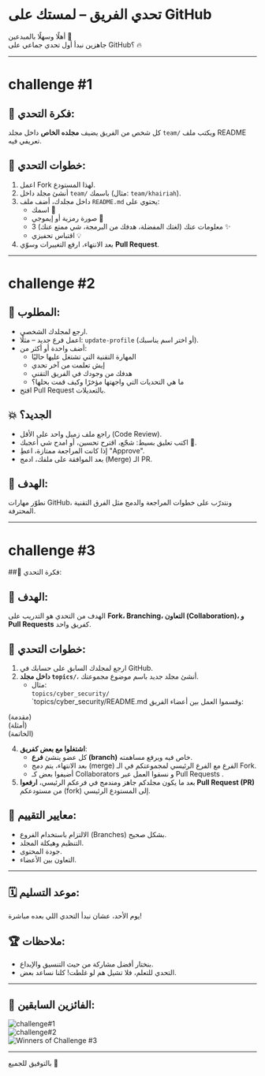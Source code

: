 #  تحدي الفريق – لمستك على GitHub

أهلًا وسهلًا بالمبدعين 👋  
جاهزين نبدأ أول تحدي جماعي على GitHub؟ 🔥  

---

# challenge #1

## 🎯 فكرة التحدي:
كل شخص من الفريق يضيف **مجلده الخاص** داخل مجلد `team/` ويكتب ملف README تعريفي فيه.

## 📌 خطوات التحدي:

1. اعمل Fork لهذا المستودع.  
2. أنشئ مجلد داخل `team/` باسمك (مثال: `team/khairiah`).  
3. داخل مجلدك، أضف ملف `README.md` يحتوي على:  
   - اسمك 💬  
   - صورة رمزية أو إيموجي 🎨  
   - 3 معلومات عنك (لغتك المفضلة، هدفك من البرمجة، شي ممتع عنك) ✨  
   - اقتباس تحفيزي 💡  
4. بعد الانتهاء، ارفع التغييرات وسوّي **Pull Request**.  

---

# challenge #2

## 📌 المطلوب:
- ارجع لمجلدك الشخصي.  
- اعمل فرع جديد – مثلًا: `update-profile` (أو اختر اسم يناسبك).  
- أضف واحدة أو أكثر من:  
  - المهارة التقنية التي تشتغل عليها حاليًا  
  - إيش تعلمت من آخر تحدي  
  - هدفك من وجودك في الفريق التقني  
  - ما هي التحديات التي واجهتها مؤخرًا وكيف قمت بحلها؟  
- افتح Pull Request بالتعديلات.  

## 💥 الجديد؟
- راجع ملف زميل واحد على الأقل (Code Review).  
- اكتب تعليق بسيط: شجّع، اقترح تحسين، أو امدح شي أعجبك 💬.  
- إذا كانت المراجعة ممتازة، اعطِ "Approve".  
- بعد الموافقة على ملفك، ادمج (Merge) الـ PR.  

## 🎯 الهدف:
نطوّر مهارات GitHub، ونتدرّب على خطوات المراجعة والدمج مثل الفرق التقنية المحترفة.  

---

# challenge #3

##🎯 فكرة التحدي:



## 🎯 الهدف:

الهدف من التحدي هو التدريب على **Fork، Branching، التعاون (Collaboration)، و Pull Requests** كفريق واحد.  

## 📌 خطوات التحدي:

1. ارجع لمجلدك السابق على حسابك في GitHub.  
2. **داخل مجلد `topics/`**، أنشئ مجلد جديد باسم موضوع مجموعتك.  
   - مثال:  
    `topics/cyber_security/`  
     `topics/cyber_security/README.md وقسموا العمل بين أعضاء الفريق:
     
 (مقدمة)  
(أمثلة)  
 (الخاتمة)
 
4. **اشتغلوا مع بعض كفريق**:  
   - كل عضو ينشئ **فرع (branch)** خاص فيه ويرفع مساهمته.  
   - بعد الانتهاء، يتم دمج (merge) الفرع مع الفرع الرئيسي لمجموعتكم في الـ Fork.  
   - أضيفوا بعض كـ Collaborators و نسقوا العمل عبر Pull Requests .  
5. بعد ما يكون مجلدكم جاهز ومندمج في فرعكم الرئيسي، **ارفعوا Pull Request (PR)** من مستودعكم (fork) إلى المستودع الرئيسي.  

## 🥇 معايير التقييم:
- الالتزام باستخدام الفروع (Branches) بشكل صحيح.  
- التنظيم وهيكلة المجلد.  
- جودة المحتوى.  
- التعاون بين الأعضاء.  

---

## 🗓️ موعد التسليم:
يوم الأحد، عشان نبدأ التحدي اللي بعده مباشرة!  

## 🏆 ملاحظات:
- بنختار أفضل مشاركة من حيث التنسيق والإبداع.  
- التحدي للتعلم، فلا تشيل هم لو غلطت! كلنا نساعد بعض.  

---

## 🏅 الفائزين السابقين:
![challenge#1](https://github.com/user-attachments/assets/bc75e308-6e6b-41e9-a30d-f66359b9ef3c)  
![challenge#2](https://github.com/user-attachments/assets/c68dc618-5bab-4f7f-9089-ee86b588a26c)  
![Winners of Challenge #3](https://github.com/user-attachments/assets/3860a5e1-6097-43fd-bd7d-f3a121e2e07d)  

---

بالتوفيق للجميع 🚀
